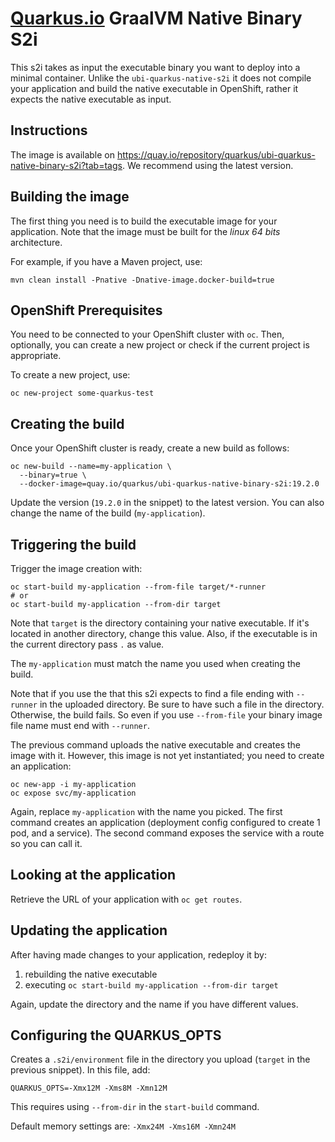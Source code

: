# [Quarkus.io](http://quarkus.io) GraalVM Native Binary S2i

This s2i takes as input the executable binary you want to deploy into a minimal container. Unlike the `ubi-quarkus-native-s2i` it does not compile your application and build the native executable in OpenShift, rather it expects the native executable as input.

## Instructions

The image is available on https://quay.io/repository/quarkus/ubi-quarkus-native-binary-s2i?tab=tags. 
We recommend using the latest version.

## Building the image

The first thing you need is to build the executable image for your application.
Note that the image must be built for the _linux 64 bits_ architecture. 

For example, if you have a Maven project, use:

```
mvn clean install -Pnative -Dnative-image.docker-build=true
```

## OpenShift Prerequisites

You need to be connected to your OpenShift cluster with `oc`.
Then, optionally, you can create a new project or check if the current project is appropriate.

To create a new project, use:

```
oc new-project some-quarkus-test
```

## Creating the build

Once your OpenShift cluster is ready, create a new build as follows:

```
oc new-build --name=my-application \
  --binary=true \
  --docker-image=quay.io/quarkus/ubi-quarkus-native-binary-s2i:19.2.0
```

Update the version (`19.2.0` in the snippet) to the latest version.
You can also change the name of the build (`my-application`).

## Triggering the build

Trigger the image creation with:

```
oc start-build my-application --from-file target/*-runner
# or 
oc start-build my-application --from-dir target
```

Note that `target` is the directory containing your native executable.
If it's located in another directory, change this value.
Also, if the executable is in the current directory pass `.` as value.

The `my-application` must match the name you used when creating the build.

Note that if you use the that this s2i expects to find a file ending with `--runner` in the uploaded directory. Be sure to have such a file in the directory. Otherwise, the build fails.
So even if you use `--from-file` your binary image file name must end with `--runner`.

The previous command uploads the native executable and creates the image with it.
However, this image is not yet instantiated; you need to create an application:

```
oc new-app -i my-application
oc expose svc/my-application
```

Again, replace `my-application` with the name you picked.
The first command creates an application (deployment config configured to create 1 pod, and a service).
The second command exposes the service with a route so you can call it.

## Looking at the application

Retrieve the URL of your application with `oc get routes`. 

## Updating the application

After having made changes to your application, redeploy it by:

1. rebuilding the native executable
2. executing `oc start-build my-application --from-dir target`

Again, update the directory and the name if you have different values.

## Configuring the QUARKUS_OPTS

Creates a `.s2i/environment` file in the directory you upload (`target` in the previous snippet).
In this file, add:

```
QUARKUS_OPTS=-Xmx12M -Xms8M -Xmn12M
```

This requires using `--from-dir` in the `start-build` command.

Default memory settings are: `-Xmx24M -Xms16M -Xmn24M`

